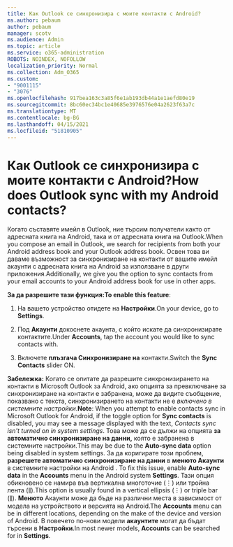 ```yaml
---
title: Как Outlook се синхронизира с моите контакти с Android?
ms.author: pebaum
author: pebaum
manager: scotv
ms.audience: Admin
ms.topic: article
ms.service: o365-administration
ROBOTS: NOINDEX, NOFOLLOW
localization_priority: Normal
ms.collection: Adm_O365
ms.custom:
- "9001115"
- "3076"
ms.openlocfilehash: 917bea163c3a85f6e1ab193db44a1e1aefd80e19
ms.sourcegitcommit: 8bc60ec34bc1e40685e3976576e04a2623f63a7c
ms.translationtype: MT
ms.contentlocale: bg-BG
ms.lasthandoff: 04/15/2021
ms.locfileid: "51810905"
---
```

# <a name="how-does-outlook-sync-with-my-android-contacts"></a><span data-ttu-id="6afc8-102">Как Outlook се синхронизира с моите контакти с Android?</span><span class="sxs-lookup"><span data-stu-id="6afc8-102">How does Outlook sync with my Android contacts?</span></span>

<span data-ttu-id="6afc8-103">Когато съставяте имейл в Outlook, ние търсим получатели както от адресната книга на Android, така и от адресната книга на Outlook.</span><span class="sxs-lookup"><span data-stu-id="6afc8-103">When you compose an email in Outlook, we search for recipients from both your Android address book and your Outlook address book.</span></span> <span data-ttu-id="6afc8-104">Освен това ви даваме възможност за синхронизиране на контакти от вашите имейл акаунти с адресната книга на Android за използване в други приложения.</span><span class="sxs-lookup"><span data-stu-id="6afc8-104">Additionally, we give you the option to sync contacts from your email accounts to your Android address book for use in other apps.</span></span> 
 
<span data-ttu-id="6afc8-105">**За да разрешите тази функция:**</span><span class="sxs-lookup"><span data-stu-id="6afc8-105">**To enable this feature**:</span></span>
 
1. <span data-ttu-id="6afc8-106">На вашето устройство отидете на **Настройки**.</span><span class="sxs-lookup"><span data-stu-id="6afc8-106">On your device, go to **Settings**.</span></span>

2. <span data-ttu-id="6afc8-107">Под **Акаунти** докоснете акаунта, с който искате да синхронизирате контактите.</span><span class="sxs-lookup"><span data-stu-id="6afc8-107">Under **Accounts**, tap the account you would like to sync contacts with.</span></span>

3. <span data-ttu-id="6afc8-108">Включете **плъзгача Синхронизиране на** контакти.</span><span class="sxs-lookup"><span data-stu-id="6afc8-108">Switch the **Sync Contacts** slider ON.</span></span>
 
<span data-ttu-id="6afc8-109">**Забележка:** Когато се опитате да разрешите синхронизирането на контакти в  Microsoft Outlook за Android, ако опцията за превключване за синхронизиране на контакти е забранена, може да видите съобщение, показвано с текста, синхронизирането на контакти не е *включено в системните настройки*.</span><span class="sxs-lookup"><span data-stu-id="6afc8-109">**Note**: When you attempt to enable contacts sync in Microsoft Outlook for Android, if the toggle option for **Sync contacts** is disabled, you may see a message displayed with the text, *Contacts sync isn't turned on in system settings*.</span></span> <span data-ttu-id="6afc8-110">Това може да се дължи на опцията **за автоматично синхронизиране на данни,** която е забранена в системните настройки.</span><span class="sxs-lookup"><span data-stu-id="6afc8-110">This may be due to the **Auto-sync data** option being disabled in system settings.</span></span> <span data-ttu-id="6afc8-111">За да коригирате този проблем, **разрешете автоматично синхронизиране на данни** в **менюто Акаунти** в системните настройки на Android . </span><span class="sxs-lookup"><span data-stu-id="6afc8-111">To fix this issue, enable  **Auto-sync data** in the  **Accounts** menu in the Android system  **Settings**.</span></span> <span data-ttu-id="6afc8-112">Тази опция обикновено се намира във вертикална многоточие (⋮) или тройна лента (⫼).</span><span class="sxs-lookup"><span data-stu-id="6afc8-112">This option is usually found in a vertical ellipsis (⋮) or triple bar (⫼).</span></span> <span data-ttu-id="6afc8-113">**Менюто** Акаунти може да бъде на различни места в зависимост от модела на устройството и версията на Android.</span><span class="sxs-lookup"><span data-stu-id="6afc8-113">The  **Accounts** menu can be in different locations, depending on the make of the device and version of Android.</span></span> <span data-ttu-id="6afc8-114">В повечето по-нови модели **акаунтите** могат да бъдат търсени в **Настройки**.</span><span class="sxs-lookup"><span data-stu-id="6afc8-114">In most newer models, **Accounts** can be searched for in **Settings**.</span></span>